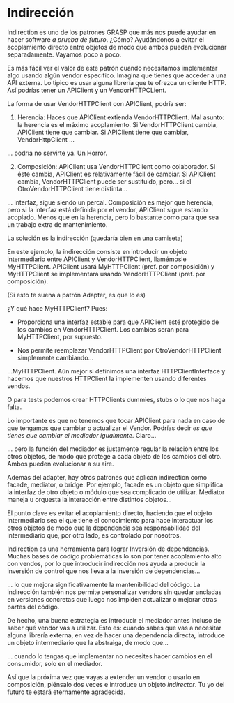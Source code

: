# Indirección

Indirection es uno de los patrones GRASP que más nos puede ayudar en hacer software _a prueba de futuro_. ¿Cómo? Ayudándonos a evitar el acoplamiento directo entre objetos de modo que ambos puedan evolucionar separadamente. Vayamos poco a poco.



Es más fácil ver el valor de este patrón cuando necesitamos implementar algo usando algún vendor específico. Imagina que tienes que acceder a una API externa. Lo típico es usar alguna librería que te ofrezca un cliente HTTP. Así podrías tener un APIClient y un VendorHTTPCLient.

La forma de usar VendorHTTPClient con APIClient, podría ser:

1. Herencia: Haces que APIClient extienda VendorHTTPClient. Mal asunto: la herencia es el máximo acoplamiento. Si VendorHTTPClient cambia, APIClient tiene que cambiar. Si APIClient tiene que cambiar, VendorHttpClient …

… podría no servirte ya. Un Horror.

2. Composición: APIClient usa VendorHTTPClient como colaborador. Si éste cambia, APIClient es relativamente fácil de cambiar. Si APIClient cambia, VendorHTTPClient puede ser sustituido, pero… si el OtroVendorHTTPClient tiene distinta…

… interfaz, sigue siendo un percal. Composición es mejor que herencia, pero si la interfaz está definida por el vendor, APIClient sigue estando acoplado. Menos que en la herencia, pero lo bastante como para que sea un trabajo extra de mantenimiento.

La solución es la indirección (quedaría bien en una camiseta)

En este ejemplo, la indirección consiste en introducir un objeto intermediario entre APIClient y VendorHTTPClient, llamémosle MyHTTPClient. APIClient usará MyHTTPClient (pref. por composición) y MyHTTPClient se implementará usando VendorHTTPClient (pref. por composición).

(Si esto te suena a patrón Adapter, es que lo es)

¿Y qué hace MyHTTPClient? Pues:

* Proporciona una interfaz estable para que APIClient  esté protegido de los cambios en VendorHTTPClient. Los cambios serán para MyHTTPClient, por supuesto.

* Nos permite reemplazar VendorHTTPClient por OtroVendorHTTPClient simplemente cambiando…

…MyHTTPClient. Aún mejor si definimos una interfaz HTTPClientInterface y hacemos que nuestros HTTPClient la implementen usando diferentes vendos.

O para tests podemos crear HTTPClients dummies, stubs o lo que nos haga falta.

Lo importante es que no tenemos que tocar APIClient para nada en caso de que tengamos que cambiar o actualizar el Vendor. Podrías decir _es que tienes que cambiar el mediador igualmente_.  Claro…

… pero la función del mediador es justamente regular la relación entre los otros objetos, de modo que protege a cada objeto de los cambios del otro. Ambos pueden evolucionar a su aire.

Además del adapter, hay otros patrones que aplican indirection como facade, mediator, o bridge. Por ejemplo, facade es un objeto que simplifica la interfaz de otro objeto o módulo que sea complicado de utilizar. Mediator maneja u orquesta la interacción entre distintos objetos…

El punto clave es evitar el acoplamiento directo, haciendo que el objeto intermediario sea el que tiene el conocimiento para hace interactuar los otros objetos de modo que la dependencia sea responsabilidad del intermediario que, por otro lado, es controlado por nosotros.

Indirection es una herramienta para lograr Inversión de dependencias. Muchas bases de código problemáticas lo son por tener acoplamiento alto con vendos, por lo que introducir indirección nos ayuda a producir la inversión de control que nos lleva a la inversión de dependencias…

… lo que mejora significativamente la mantenibilidad del código. La indirección también nos permite personalizar vendors sin quedar ancladas en versiones concretas que luego nos impiden actualizar o mejorar otras partes del código.

De hecho, una buena estrategia es introducir el mediador antes incluso de saber qué vendor vas a utilizar. Esto es: cuando sabes que vas a necesitar alguna librería externa, en vez de hacer una dependencia directa, introduce un objeto intermediario que la abstraiga, de modo que…

… cuando lo tengas que implementar no necesites hacer cambios en el consumidor, solo en el mediador.

Así que la próxima vez que vayas a extender un vendor o usarlo en composición, piénsalo dos veces e introduce un objeto _indirector_. Tu yo del futuro te estará eternamente agradecida.